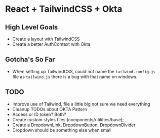 # React + TailwindCSS + Okta

## High Level Goals

* Create a layout with TailwindCSS
* Create a better AuthContext with Okta

## Gotcha's So Far

* When setting up TailwindCSS, could not name the `tailwind.config.js` file as `tailwind.js` there is a bug with that name on windows.

## TODO

* Improve use of Tailwind, file a little big not sure we need everything
* Cleanup TODOs about OKTA Pattern
* Access or ID token?  Both?
* Create custom styles files (components/utilities/base);
* Create a DropdownLink, DropdownButton, DropdownDivider
* Dropdown should be something else when small